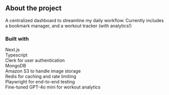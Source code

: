 ## About the project
A centralized dashboard to streamline my daily workflow.
Currently includes a bookmark manager, and a workout tracker (with analytics!)
### Built with
Next.js<br/>
Typescript<br/>
Clerk for user authentication <br/>
MongoDB<br/>
Amazon S3 to handle image storage<br/>
Redis for caching and rate limiting<br/>
Playwright for end-to-end testing<br/>
Fine-tuned GPT-4o mini for workout analytics</br>

